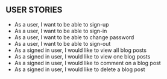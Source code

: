 ## USER STORIES
 - As a user, I want to be able to sign-up
 - As a user, I want to be able to sign-in
 - As a user, I want to be able to change password
 - As a user, I want to be able to sign-out
 - As a signed in user, I would like to view all blog posts
 - As a signed in user, I would like to view one blog posts
 - As a signed in user, I would like to comment on a blog post
 - As a signed in user, I would like to delete a blog post
